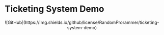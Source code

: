 # Ticketing System Demo
<div align="center">
  ![GitHub](https://img.shields.io/github/license/RandomProrammer/ticketing-system-demo)
</div>
